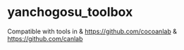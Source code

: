 # yanchogosu_toolbox
Compatible with tools in &
https://github.com/cocoanlab &
https://github.com/canlab 

